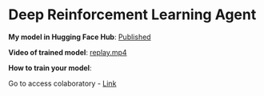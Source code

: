 # Deep Reinforcement Learning Agent

**My model in Hugging Face Hub**: [Published](https://huggingface.co/fahlevialir/LunarLander-v2)

**Video of trained model**: [replay.mp4](https://huggingface.co/fahlevialir/LunarLander-v2/resolve/main/replay.mp4)

**How to train your model**:

Go to access colaboratory - [Link](https://colab.research.google.com/github/huggingface/deep-rl-class/blob/master/notebooks/unit1/unit1.ipynb)
